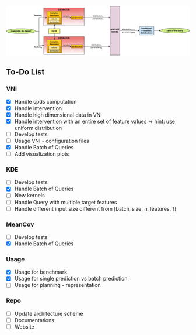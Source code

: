 
![Architecture](architecture.png)

## To-Do List

### VNI
- [x] Handle cpds computation
- [x] Handle intervention
- [x] Handle high dimensional data in VNI
- [x] Handle intervention with an entire set of feature values -> hint: use uniform distribution
- [ ] Develop tests
- [ ] Usage VNI - configuration files
- [X] Handle Batch of Queries
- [ ] Add visualization plots

### KDE
- [ ] Develop tests
- [X] Handle Batch of Queries
- [ ] New kernels
- [ ] Handle Query with multiple target features
- [ ] Handle different input size different from [batch_size, n_features, 1]

### MeanCov
- [ ] Develop tests
- [X] Handle Batch of Queries

### Usage
- [X] Usage for benchmark
- [X] Usage for single prediction vs batch prediction
- [ ] Usage for planning - representation

### Repo
- [ ] Update architecture scheme
- [ ] Documentations
- [ ] Website
